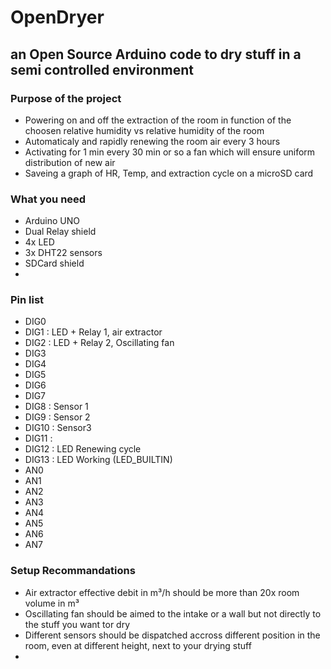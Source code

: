 # OpenDryer
## an Open Source Arduino code to dry stuff in a semi controlled environment


### Purpose of the project
- Powering on and off the extraction of the room in function of the choosen relative humidity vs relative humidity of the room
- Automaticaly and rapidly renewing the room air every 3 hours
- Activating for 1 min every 30 min or so a fan which will ensure uniform distribution of new air
- Saveing a graph of HR, Temp, and  extraction cycle on a microSD card

### What you need

- Arduino UNO 
- Dual Relay shield 
- 4x LED 
- 3x DHT22 sensors
- SDCard shield
- 


### Pin list

- DIG0
- DIG1  : LED + Relay 1, air extractor
- DIG2  : LED + Relay 2, Oscillating fan
- DIG3
- DIG4
- DIG5
- DIG6
- DIG7
- DIG8  : Sensor 1
- DIG9  : Sensor 2
- DIG10 : Sensor3
- DIG11 : 
- DIG12 : LED Renewing cycle
- DIG13 : LED Working (LED_BUILTIN)
- AN0
- AN1
- AN2
- AN3
- AN4
- AN5
- AN6
- AN7


### Setup Recommandations 
- Air extractor effective debit in m³/h should be more than 20x room volume in m³
- Oscillating fan should be aimed to the intake or a wall but not directly to the stuff you want tor dry
- Different sensors should be dispatched accross different position in the room, even at different height, next to your drying stuff
- 
